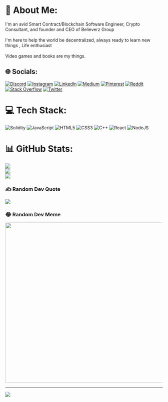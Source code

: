 # 💫 About Me:
I'm an avid Smart Contract/Blockchain Software Engineer, Crypto Consultant, and founder and CEO of Believerz Group<br><br>I'm here to help the world be decentralized, always ready to learn new things , Life enthusiast <br><br>Video games and books are my things.


## 🌐 Socials:
[![Discord](https://img.shields.io/badge/Discord-%237289DA.svg?logo=discord&logoColor=white)](htttps://discord.gg/Cyrus#7688) [![Instagram](https://img.shields.io/badge/Instagram-%23E4405F.svg?logo=Instagram&logoColor=white)](https://instagram.com/woaskourosh) [![LinkedIn](https://img.shields.io/badge/LinkedIn-%230077B5.svg?logo=linkedin&logoColor=white)](https://linkedin.com/in/kouroshmorradi) [![Medium](https://img.shields.io/badge/Medium-12100E?logo=medium&logoColor=white)](https://medium.com/@woaskourosh) [![Pinterest](https://img.shields.io/badge/Pinterest-%23E60023.svg?logo=Pinterest&logoColor=white)](https://pinterest.com/woaskourosh) [![Reddit](https://img.shields.io/badge/Reddit-%23FF4500.svg?logo=Reddit&logoColor=white)](https://reddit.com/user/whitephoenix) [![Stack Overflow](https://img.shields.io/badge/-Stackoverflow-FE7A16?logo=stack-overflow&logoColor=white)](https://stackoverflow.com/users/19601781) [![Twitter](https://img.shields.io/badge/Twitter-%231DA1F2.svg?logo=Twitter&logoColor=white)](https://twitter.com/kouroshmorradi) 

# 💻 Tech Stack:
![Solidity](https://img.shields.io/badge/Solidity-%23363636.svg?style=for-the-badge&logo=solidity&logoColor=white) ![JavaScript](https://img.shields.io/badge/javascript-%23323330.svg?style=for-the-badge&logo=javascript&logoColor=%23F7DF1E) ![HTML5](https://img.shields.io/badge/html5-%23E34F26.svg?style=for-the-badge&logo=html5&logoColor=white) ![CSS3](https://img.shields.io/badge/css3-%231572B6.svg?style=for-the-badge&logo=css3&logoColor=white) ![C++](https://img.shields.io/badge/c++-%2300599C.svg?style=for-the-badge&logo=c%2B%2B&logoColor=white) ![React](https://img.shields.io/badge/react-%2320232a.svg?style=for-the-badge&logo=react&logoColor=%2361DAFB) ![NodeJS](https://img.shields.io/badge/node.js-6DA55F?style=for-the-badge&logo=node.js&logoColor=white)
# 📊 GitHub Stats:
![](https://github-readme-stats.vercel.app/api?username=kouroshmoradi&theme=midnight-purple&hide_border=false&include_all_commits=true&count_private=true)<br/>
![](https://github-readme-streak-stats.herokuapp.com/?user=kouroshmoradi&theme=midnight-purple&hide_border=false)<br/>
![](https://github-readme-stats.vercel.app/api/top-langs/?username=kouroshmoradi&theme=midnight-purple&hide_border=false&include_all_commits=true&count_private=true&layout=compact)

### ✍️ Random Dev Quote
![](https://quotes-github-readme.vercel.app/api?type=horizontal&theme=radical)

### 😂 Random Dev Meme
<img src="https://random-memer.herokuapp.com/" width="512px"/>

---
[![](https://visitcount.itsvg.in/api?id=kouroshmoradi&icon=0&color=0)](https://visitcount.itsvg.in)
